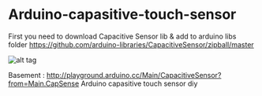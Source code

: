 Arduino-capasitive-touch-sensor
===============================
First you need to download Capacitive Sensor lib & add to arduino libs folder
https://github.com/arduino-libraries/CapacitiveSensor/zipball/master


![alt tag](http://playground.arduino.cc/uploads/Main/CapSense.gif)


Basement : http://playground.arduino.cc/Main/CapacitiveSensor?from=Main.CapSense
Arduino capasitive touch sensor diy
